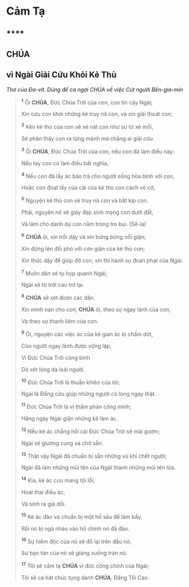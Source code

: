 # Cảm Tạ

## \*\*\*\*

## CHÚA

## vì Ngài Giải Cứu Khỏi Kẻ Thù

_Thơ của Đa-vít. Dùng để ca ngợi CHÚA về việc Cút người Bên-gia-min_

> <sup><b>1</b></sup> Ôi **CHÚA**, Đức Chúa Trời của con, con tin cậy Ngài;
>
> Xin cứu con khỏi những kẻ truy nã con, và xin giải thoát con;
>
> <sup><b>2</b></sup> Kẻo kẻ thù của con sẽ xé nát con như sư tử xé mồi,
>
> Sẽ phân thây con ra từng mảnh mà chẳng ai giải cứu.
>
> <sup><b>3</b></sup> Ôi **CHÚA**, Đức Chúa Trời của con, nếu con đã làm điều này:
>
> Nếu tay con có làm điều bất nghĩa,
>
> <sup><b>4</b></sup> Nếu con đã lấy ác báo trả cho người sống hòa bình với con,
>
> Hoặc con đoạt lấy của cải của kẻ thù con cách vô cớ,
>
> <sup><b>5</b></sup> Nguyện kẻ thù con sẽ truy nã con và bắt kịp con.
>
> Phải, nguyện nó sẽ giày đạp sinh mạng con dưới đất,
>
> Và làm cho danh dự con nằm trong tro bụi. (Sê-la)
>
> <sup><b>6</b></sup> **CHÚA** ôi, xin trỗi dậy và xin bừng bừng nổi giận;
>
> Xin đứng lên đối phó với cơn giận của kẻ thù con;
>
> Xin thức dậy để giúp đỡ con; xin thi hành sự đoán phạt của Ngài.
>
> <sup><b>7</b></sup> Muôn dân sẽ tụ họp quanh Ngài;
>
> Ngài sẽ từ trời cao trở lại.
>
> <sup><b>8</b></sup> **CHÚA** sẽ xét đoán các dân.
>
> Xin minh oan cho con, **CHÚA** ôi, theo sự ngay lành của con,
>
> Và theo sự thanh liêm của con.
>
> <sup><b>9</b></sup> Ôi, nguyện các việc ác của kẻ gian ác bị chấm dứt,
>
> Còn người ngay lành được vững lập,
>
> Vì Đức Chúa Trời công bình
>
> Dò xét lòng dạ loài người.
>
> <sup><b>10</b></sup> Đức Chúa Trời là thuẫn khiên của tôi;
>
> Ngài là Đấng cứu giúp những người có lòng ngay thật.
>
> <sup><b>11</b></sup> Đức Chúa Trời là vị thẩm phán công minh;
>
> Hằng ngày Ngài giận những kẻ làm ác.
>
> <sup><b>12</b></sup> Nếu kẻ ác chẳng hối cải Đức Chúa Trời sẽ mài gươm;
>
> Ngài sẽ giương cung và chờ sẵn.
>
> <sup><b>13</b></sup> Thật vậy Ngài đã chuẩn bị sẵn những vũ khí chết người;
>
> Ngài đã làm những mũi tên của Ngài thành những mũi tên lửa.
>
> <sup><b>14</b></sup> Kìa, kẻ ác cưu mang tội lỗi,
>
> Hoài thai điều ác,
>
> Và sinh ra giả dối.
>
> <sup><b>15</b></sup> Kẻ ác đào và chuẩn bị một hố sâu để làm bẫy,
>
> Rồi nó bị ngã nhào vào hố chính nó đã đào.
>
> <sup><b>16</b></sup> Sự hiểm độc của nó sẽ đổ lại trên đầu nó;
>
> Sự bạo tàn của nó sẽ giáng xuống trán nó.
>
> <sup><b>17</b></sup> Tôi sẽ cảm tạ **CHÚA** vì đức công chính của Ngài;
>
> Tôi sẽ ca hát chúc tụng danh **CHÚA**, Đấng Tối Cao.
